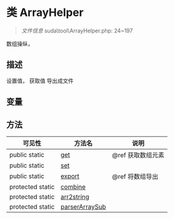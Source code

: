 #  类 ArrayHelper

> *文件信息* suda\tool\ArrayHelper.php: 24~197

数组操纵，

## 描述

设置值，
获取值
导出成文件


## 变量


## 方法


| 可见性 | 方法名 | 说明 |
|--------|-------|------|
| public static|[get](ArrayHelper/get.md) | @ref  获取数组元素 |
| public static|[set](ArrayHelper/set.md) |  |
| public static|[export](ArrayHelper/export.md) | @ref 将数组导出 |
| protected static|[combine](ArrayHelper/combine.md) |  |
| protected static|[arr2string](ArrayHelper/arr2string.md) |  |
| protected static|[parserArraySub](ArrayHelper/parserArraySub.md) |  |
